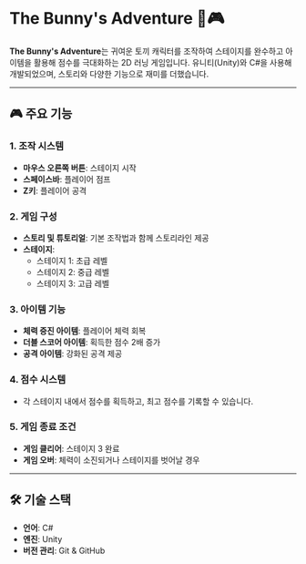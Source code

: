 # The Bunny's Adventure 🐰🎮

**The Bunny's Adventure**는 귀여운 토끼 캐릭터를 조작하여 스테이지를 완수하고 아이템을 활용해 점수를 극대화하는 2D 러닝 게임입니다. 유니티(Unity)와 C#을 사용해 개발되었으며, 스토리와 다양한 기능으로 재미를 더했습니다.

---

## 🎮 주요 기능

### 1. **조작 시스템**
- **마우스 오른쪽 버튼**: 스테이지 시작
- **스페이스바**: 플레이어 점프
- **Z키**: 플레이어 공격

### 2. **게임 구성**
- **스토리 및 튜토리얼**: 기본 조작법과 함께 스토리라인 제공
- **스테이지**:
  - 스테이지 1: 초급 레벨
  - 스테이지 2: 중급 레벨
  - 스테이지 3: 고급 레벨

### 3. **아이템 기능**
- **체력 증진 아이템**: 플레이어 체력 회복
- **더블 스코어 아이템**: 획득한 점수 2배 증가
- **공격 아이템**: 강화된 공격 제공

### 4. **점수 시스템**
- 각 스테이지 내에서 점수를 획득하고, 최고 점수를 기록할 수 있습니다.

### 5. **게임 종료 조건**
- **게임 클리어**: 스테이지 3 완료
- **게임 오버**: 체력이 소진되거나 스테이지를 벗어날 경우

---

## 🛠️ 기술 스택

- **언어**: C#
- **엔진**: Unity
- **버전 관리**: Git & GitHub